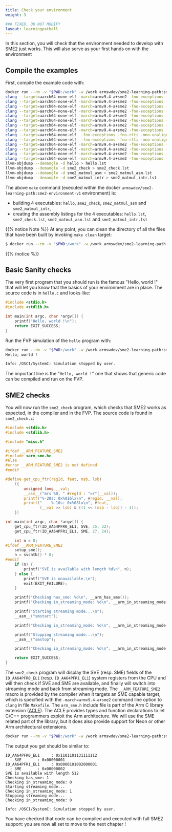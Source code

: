 ```yaml
---
title: Check your environment
weight: 3

### FIXED, DO NOT MODIFY
layout: learningpathall
---
```


In this section, you will check that the environment needed to develop with SME2
just works. This will also serve as your first hands on with the environment

## Compile the examples

First, compile the example code with:

```BASH { output_lines="2-19" }
docker run --rm -v "$PWD:/work" -w /work armswdev/sme2-learning-path:sme2-environment-v1 make
clang --target=aarch64-none-elf -march=armv9.4-a+sme2 -fno-exceptions -fno-rtti -mno-unaligned-access -O2 -Wall -std=c99 -nostartfiles -lcrt0-semihost -lsemihost -Wl,--defsym=__boot_flash=0x80000000 -Wl,--defsym=__flash=0x80001000 -Wl,--defsym=__ram=0x81000000 -T picolibc.ld -o hello hello.c
clang --target=aarch64-none-elf -march=armv9.4-a+sme2 -fno-exceptions -fno-rtti -mno-unaligned-access -O2 -Wall -std=c99 -c -o sme2_check.o sme2_check.c
clang --target=aarch64-none-elf -march=armv9.4-a+sme2 -fno-exceptions -fno-rtti -mno-unaligned-access -O2 -Wall -std=c99 -c -o misc.o misc.c
clang --target=aarch64-none-elf -march=armv9.4-a+sme2 -fno-exceptions -fno-rtti -mno-unaligned-access -O2 -Wall -std=c99 -nostartfiles -lcrt0-semihost -lsemihost -Wl,--defsym=__boot_flash=0x80000000 -Wl,--defsym=__flash=0x80001000 -Wl,--defsym=__ram=0x81000000 -T picolibc.ld -o sme2_check sme2_check.o misc.o
clang --target=aarch64-none-elf -march=armv9.4-a+sme2 -fno-exceptions -fno-rtti -mno-unaligned-access -O2 -Wall -std=c99 -DIMPL=asm -c -o main_asm.o main.c
clang --target=aarch64-none-elf -march=armv9.4-a+sme2 -fno-exceptions -fno-rtti -mno-unaligned-access -O2 -Wall -std=c99 -c -o matmul_asm.o matmul_asm.c
clang --target=aarch64-none-elf -march=armv9.4-a+sme2 -fno-exceptions -fno-rtti -mno-unaligned-access -O2 -Wall -std=c99 -c -o matmul_asm_impl.o matmul_asm_impl.S
clang --target=aarch64-none-elf -march=armv9.4-a+sme2 -fno-exceptions -fno-rtti -mno-unaligned-access -O2 -Wall -std=c99 -c -o preprocess_l_asm.o preprocess_l_asm.S
clang --target=aarch64-none-elf  -fno-exceptions -fno-rtti -mno-unaligned-access -O2 -Wall -std=c99 -c -o matmul_vanilla.o matmul_vanilla.c
clang --target=aarch64-none-elf  -fno-exceptions -fno-rtti -mno-unaligned-access -O2 -Wall -std=c99 -c -o preprocess_vanilla.o preprocess_vanilla.c
clang --target=aarch64-none-elf -march=armv9.4-a+sme2 -fno-exceptions -fno-rtti -mno-unaligned-access -O2 -Wall -std=c99 -nostartfiles -lcrt0-semihost -lsemihost -Wl,--defsym=__boot_flash=0x80000000 -Wl,--defsym=__flash=0x80001000 -Wl,--defsym=__ram=0x81000000 -T picolibc.ld -o sme2_matmul_asm main_asm.o matmul_asm.o matmul_asm_impl.o preprocess_l_asm.o matmul_vanilla.o preprocess_vanilla.o misc.o
clang --target=aarch64-none-elf -march=armv9.4-a+sme2 -fno-exceptions -fno-rtti -mno-unaligned-access -O2 -Wall -std=c99 -DIMPL=intr -c -o main_intr.o main.c
clang --target=aarch64-none-elf -march=armv9.4-a+sme2 -fno-exceptions -fno-rtti -mno-unaligned-access -O2 -Wall -std=c99 -c -o matmul_intr.o matmul_intr.c
clang --target=aarch64-none-elf -march=armv9.4-a+sme2 -fno-exceptions -fno-rtti -mno-unaligned-access -O2 -Wall -std=c99 -nostartfiles -lcrt0-semihost -lsemihost -Wl,--defsym=__boot_flash=0x80000000 -Wl,--defsym=__flash=0x80001000 -Wl,--defsym=__ram=0x81000000 -T picolibc.ld -o sme2_matmul_intr main_intr.o matmul_intr.o matmul_vanilla.o preprocess_vanilla.o misc.o
llvm-objdump --demangle -d hello > hello.lst
llvm-objdump --demangle -d sme2_check > sme2_check.lst
llvm-objdump --demangle -d sme2_matmul_asm > sme2_matmul_asm.lst
llvm-objdump --demangle -d sme2_matmul_intr > sme2_matmul_intr.lst
```

The above ``make`` command (executed within the docker ``armswdev/sme2-learning-path:sme2-environment-v1`` environment) is:

- building 4 executables: ``hello``, ``sme2_check``, ``sme2_matmul_asm`` and ``sme2_matmul_intr``,
- creating the assembly listings for the 4 executables: ``hello.lst``, ``sme2_check.lst``, ``sme2_matmul_asm.lst`` and ``sme2_matmul_intr.lst``

{{% notice Note %}}
At any point, you can clean the directory of all the files that have been built by invoking ``make clean`` target:

```BASH
$ docker run --rm -v "$PWD:/work" -w /work armswdev/sme2-learning-path:sme2-environment-v1 make clean
```
{{% /notice %}}

## Basic Sanity checks

The very first program that you should run is the famous "Hello, world !" that
will let you know that the basics of your environment are in place. The source
code is in ``hello.c`` and looks like:

```C
#include <stdio.h>
#include <stdlib.h>

int main(int argc, char *argv[]) {
    printf("Hello, world !\n");
    return EXIT_SUCCESS;
}
```

Run the FVP simulation of the ``hello`` program with:

```BASH { output_lines="2-4" }
docker run --rm -v "$PWD:/work" -w /work armswdev/sme2-learning-path:sme2-environment-v1 ./run-fvp.sh hello
Hello, world !

Info: /OSCI/SystemC: Simulation stopped by user.
```

The important line is the "``Hello, world !``" one that shows that generic code
can be compiled and run on the FVP.

## SME2 checks

You will now run the ``sme2_check`` program, which checks that SME2 works as
expected, in the compiler and in the FVP. The source code is found in
``sme2_check.c``:

```C
#include <stdio.h>
#include <stdlib.h>

#include "misc.h"

#ifdef __ARM_FEATURE_SME2
#include <arm_sme.h>
#else
#error __ARM_FEATURE_SME2 is not defined
#endif

#define get_cpu_ftr(regId, feat, msb, lsb)                                     \
    ({                                                                         \
        unsigned long __val;                                                   \
        __asm__("mrs %0, " #regId : "=r"(__val));                              \
        printf("%-20s: 0x%016lx\n", #regId, __val);                            \
        printf("  - %-10s: 0x%08lx\n", #feat,                                  \
               (__val >> lsb) & ((1 << (msb - lsb)) - 1));                     \
    })

int main(int argc, char *argv[]) {
    get_cpu_ftr(ID_AA64PFR0_EL1, SVE, 35, 32);
    get_cpu_ftr(ID_AA64PFR1_EL1, SME, 27, 24);

    int n = 0;
#ifdef __ARM_FEATURE_SME2
    setup_sme();
    n = svcntb() * 8;
#endif
    if (n) {
        printf("SVE is available with length %d\n", n);
    } else {
        printf("SVE is unavailable.\n");
        exit(EXIT_FAILURE);
    }

    printf("Checking has_sme: %d\n", __arm_has_sme());
    printf("Checking in_streaming_mode: %d\n", __arm_in_streaming_mode());

    printf("Starting streaming mode...\n");
    __asm__("smstart");

    printf("Checking in_streaming_mode: %d\n", __arm_in_streaming_mode());

    printf("Stopping streaming mode...\n");
    __asm__("smstop");

    printf("Checking in_streaming_mode: %d\n", __arm_in_streaming_mode());

    return EXIT_SUCCESS;
}
```

The ``sme2_check`` program will display the SVE (resp. SME) fields of the
``ID_AA64PFR0_EL1`` (resp. ``ID_AA64PFR1_EL1``) system registers from the CPU
and will then check if SVE and SME are available, and finally will switch into
streaming mode and back from streaming mode. The ``__ARM_FEATURE_SME2`` macro
is provided by the compiler when it targets an SME capable target, which is
specified with the ``-march=armv9.4-a+sme2`` command line option to ``clang`` in
file ``Makefile``. The ``arm_sme.h`` include file is part of the Arm C library
extension ([ACLE](https://arm-software.github.io/acle/main/)). The ACLE provides
types and function declarations to let C/C++ programmers exploit the Arm
architecture. We will use the SME related part of the library, but it does also
provide support for Neon or other Arm architectural extensions.

```BASH
docker run --rm -v "$PWD:/work" -w /work armswdev/sme2-learning-path:sme2-environment-v1 ./run-fvp.sh sme2_check
```

The output you get should be similar to:

```TXT
ID_AA64PFR0_EL1     : 0x1101101131111112
  - SVE       : 0x00000001
ID_AA64PFR1_EL1     : 0x0000101002000001
  - SME       : 0x00000002
SVE is available with length 512
Checking has_sme: 1
Checking in_streaming_mode: 0
Starting streaming mode...
Checking in_streaming_mode: 1
Stopping streaming mode...
Checking in_streaming_mode: 0

Info: /OSCI/SystemC: Simulation stopped by user.
```

You have checked that code can be compiled and executed with full SME2 support:
you are now all set to move to the next chapter !